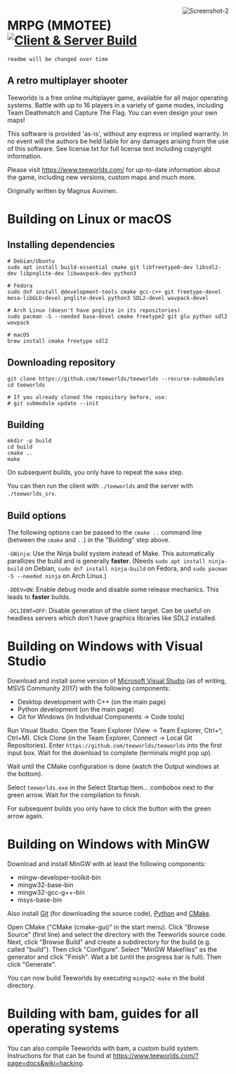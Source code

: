 <a href="https://repology.org/metapackage/teeworlds/versions"><img src="https://i.ibb.co/0FnKBsV/Screenshot-2.png" alt="Screenshot-2" border="0" align="right"></a>

MRPG (MMOTEE)
[![Client & Server Build](https://github.com/teeworldsCNFun/Teeworlds-MRPG/actions/workflows/ccpp.yml/badge.svg)](https://github.com/teeworldsCNFun/Teeworlds-MRPG/actions/workflows/ccpp.yml)
=========
`readme will be changed over time`
 

A retro multiplayer shooter
--------------------------- 

Teeworlds is a free online multiplayer game, available for all major
operating systems. Battle with up to 16 players in a variety of game
modes, including Team Deathmatch and Capture The Flag. You can even
design your own maps!

This software is provided 'as-is', without any express or implied
warranty. In no event will the authors be held liable for any damages
arising from the use of this software. See license.txt for full license
text including copyright information.

Please visit https://www.teeworlds.com/ for up-to-date information about
the game, including new versions, custom maps and much more.

Originally written by Magnus Auvinen.

Building on Linux or macOS
==========================

Installing dependencies
-----------------------

    # Debian/Ubuntu
    sudo apt install build-essential cmake git libfreetype6-dev libsdl2-dev libpnglite-dev libwavpack-dev python3

    # Fedora
    sudo dnf install @development-tools cmake gcc-c++ git freetype-devel mesa-libGLU-devel pnglite-devel python3 SDL2-devel wavpack-devel

    # Arch Linux (doesn't have pnglite in its repositories)
    sudo pacman -S --needed base-devel cmake freetype2 git glu python sdl2 wavpack

    # macOS
    brew install cmake freetype sdl2


Downloading repository
----------------------

    git clone https://github.com/teeworlds/teeworlds --recurse-submodules
    cd teeworlds

    # If you already cloned the repository before, use:
    # git submodule update --init


Building
--------

    mkdir -p build
    cd build
    cmake ..
    make

On subsequent builds, you only have to repeat the `make` step.

You can then run the client with `./teeworlds` and the server with `./teeworlds_srv`.


Build options
-------------

The following options can be passed to the `cmake ..` command line (between the
`cmake` and `..`) in the "Building" step above.

`-GNinja`: Use the Ninja build system instead of Make. This automatically
parallizes the build and is generally **faster**. (Needs `sudo apt install
ninja-build` on Debian, `sudo dnf install ninja-build` on Fedora, and `sudo
pacman -S --needed ninja` on Arch Linux.)

`-DDEV=ON`: Enable debug mode and disable some release mechanics. This leads to
**faster** builds.

`-DCLIENT=OFF`: Disable generation of the client target. Can be useful on
headless servers which don't have graphics libraries like SDL2 installed.


Building on Windows with Visual Studio
======================================

Download and install some version of [Microsoft Visual
Studio](https://www.visualstudio.com/) (as of writing, MSVS Community 2017)
with the following components:

* Desktop development with C++ (on the main page)
* Python development (on the main page)
* Git for Windows (in Individual Components → Code tools)

Run Visual Studio. Open the Team Explorer (View → Team Explorer, Ctrl+^,
Ctrl+M). Click Clone (in the Team Explorer, Connect → Local Git Repositories).
Enter `https://github.com/teeworlds/teeworlds` into the first input box. Wait
for the download to complete (terminals might pop up).

Wait until the CMake configuration is done (watch the Output windows at the
bottom).

Select `teeworlds.exe` in the Select Startup Item… combobox next to the green
arrow. Wait for the compilation to finish.

For subsequent builds you only have to click the button with the green arrow
again.


Building on Windows with MinGW
==============================

Download and install MinGW with at least the following components:

- mingw-developer-toolkit-bin
- mingw32-base-bin
- mingw32-gcc-g++-bin
- msys-base-bin

Also install [Git](https://git-scm.com/downloads) (for downloading the source
code), [Python](https://www.python.org/downloads/) and
[CMake](https://cmake.org/download/).

Open CMake ("CMake (cmake-gui)" in the start menu). Click "Browse Source"
(first line) and select the directory with the Teeworlds source code. Next,
click "Browse Build" and create a subdirectory for the build (e.g. called
"build"). Then click "Configure". Select "MinGW Makefiles" as the generator and
click "Finish". Wait a bit (until the progress bar is full). Then click
"Generate".

You can now build Teeworlds by executing `mingw32-make` in the build directory.


Building with bam, guides for all operating systems
===================================================

You can also compile Teeworlds with bam, a custom build system. Instructions
for that can be found at https://www.teeworlds.com/?page=docs&wiki=hacking.
